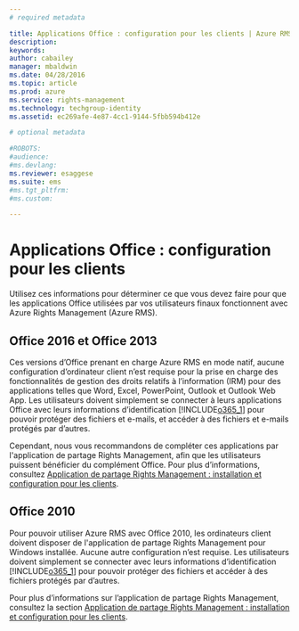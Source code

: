 ```yaml
---
# required metadata

title: Applications Office : configuration pour les clients | Azure RMS
description:
keywords:
author: cabailey
manager: mbaldwin
ms.date: 04/28/2016
ms.topic: article
ms.prod: azure
ms.service: rights-management
ms.technology: techgroup-identity
ms.assetid: ec269afe-4e87-4cc1-9144-5fbb594b412e

# optional metadata

#ROBOTS:
#audience:
#ms.devlang:
ms.reviewer: esaggese
ms.suite: ems
#ms.tgt_pltfrm:
#ms.custom:

---
```


# Applications Office : configuration pour les clients

Utilisez ces informations pour déterminer ce que vous devez faire pour que les applications Office utilisées par vos utilisateurs finaux fonctionnent avec Azure Rights Management (Azure RMS).

## Office 2016 et Office 2013
Ces versions d’Office prenant en charge Azure RMS en mode natif, aucune configuration d’ordinateur client n’est requise pour la prise en charge des fonctionnalités de gestion des droits relatifs à l’information (IRM) pour des applications telles que Word, Excel, PowerPoint, Outlook et Outlook Web App. Les utilisateurs doivent simplement se connecter à leurs applications Office avec leurs informations d’identification [!INCLUDE[o365_1](../includes/o365_1_md.md)] pour pouvoir protéger des fichiers et e-mails, et accéder à des fichiers et e-mails protégés par d’autres.

Cependant, nous vous recommandons de compléter ces applications par l'application de partage Rights Management, afin que les utilisateurs puissent bénéficier du complément Office. Pour plus d’informations, consultez [Application de partage Rights Management : installation et configuration pour les clients](configure-sharing-app.md).

## Office 2010
Pour pouvoir utiliser Azure RMS avec Office 2010, les ordinateurs client doivent disposer de l'application de partage Rights Management pour Windows installée. Aucune autre configuration n’est requise. Les utilisateurs doivent simplement se connecter avec leurs informations d’identification [!INCLUDE[o365_1](../includes/o365_1_md.md)] pour pouvoir protéger des fichiers et accéder à des fichiers protégés par d’autres.

Pour plus d’informations sur l’application de partage Rights Management, consultez la section [Application de partage Rights Management : installation et configuration pour les clients](configure-sharing-app.md).



<!--HONumber=Apr16_HO3-->


